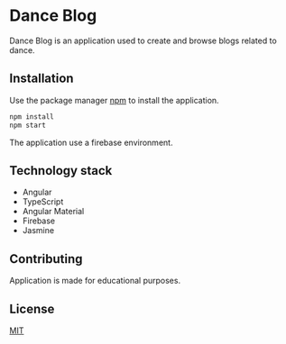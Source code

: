 # Dance Blog

Dance Blog is an application used to create and browse blogs related to dance.

## Installation

Use the package manager [npm](https://docs.npmjs.com/about-npm) to install the application.

```bash
npm install
npm start
```

The application use a firebase environment.

## Technology stack

- Angular
- TypeScript
- Angular Material
- Firebase
- Jasmine

## Contributing

Application is made for educational purposes.

## License

[MIT](https://choosealicense.com/licenses/mit/)
